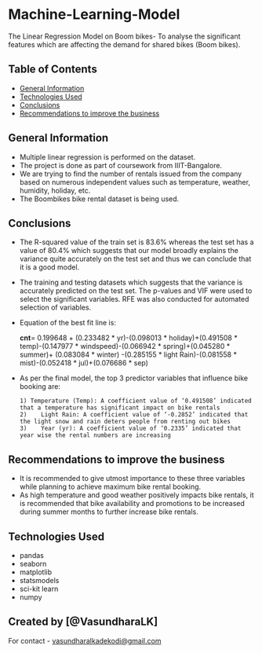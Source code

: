# Machine-Learning-Model
The Linear Regression Model on Boom bikes- To analyse the significant features which are affecting the demand for shared bikes (Boom bikes).
 

## Table of Contents
* [General Information](#general-information)
* [Technologies Used](#technologies-used)
* [Conclusions](#conclusions)
* [Recommendations to improve the business](#recommendations-to-improve-the-business)

<!-- You can include any other section that is pertinent to your problem -->

## General Information
- Multiple linear regression is performed on the dataset.
- The project is done as part of coursework from IIIT-Bangalore. 
- We are trying to find the number of rentals issued from the company based on numerous independent values such as temperature, weather, humidity, holiday, etc. 
- The Boombikes bike rental dataset is being used. 

<!-- You don't have to answer all the questions - just the ones relevant to your project. -->

## Conclusions
- The R-squared value of the train set is 83.6% whereas the test set has a value of 80.4% which suggests that our model broadly explains the variance quite accurately on the test set and thus we can conclude that it is a good model.
- The training and testing datasets which suggests that the variance is accurately predicted on the test set. The p-values and VIF were used to select the significant variables. RFE was also conducted for automated selection of variables.
- Equation of the best fit line is: 
  
  **cnt**= 0.199648 + (0.233482 * yr)-(0.098013 * holiday)+(0.491508 * temp)-(0.147977 * windspeed)-(0.066942 * spring)+(0.045280 * summer)+ (0.083084 * winter)
       -(0.285155 * light Rain)-(0.081558 * mist)-(0.052418 * jul)+(0.076686 * sep)
- As per the final model, the top 3 predictor variables that influence bike booking are:

      1) Temperature (Temp): A coefficient value of ‘0.491508’ indicated that a temperature has significant impact on bike rentals
      2)	Light Rain: A coefficient value of ‘-0.2852’ indicated that the light snow and rain deters people from renting out bikes
      3)	Year (yr): A coefficient value of ‘0.2335’ indicated that year wise the rental numbers are increasing

## Recommendations to improve the business
-	It is recommended to give utmost importance to these three variables while planning to achieve maximum bike rental booking.
-	As high temperature and good weather positively impacts bike rentals, it is recommended that bike availability and promotions to be increased during summer months to further increase bike rentals.

<!-- You don't have to answer all the questions - just the ones relevant to your project. -->


## Technologies Used
- pandas
- seaborn
- matplotlib
- statsmodels
- sci-kit learn
- numpy

<!-- As the libraries versions keep on changing, it is recommended to mention the version of library used in this project -->

## Created by [@VasundharaLK]
For contact - vasundharalkadekodi@gmail.com 

<!-- Optional -->
<!-- ## License -->
<!-- This project is open source and available under the [... License](). -->

<!-- You don't have to include all sections - just the one's relevant to your project -->
